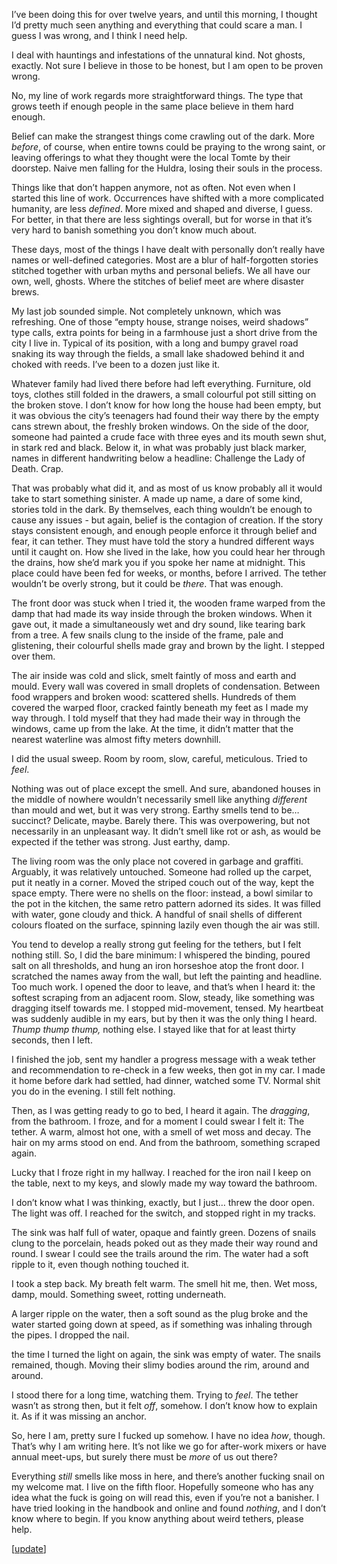 I’ve been doing this for over twelve years, and until this morning, I thought I’d pretty much seen anything and everything that could scare a man. I guess I was wrong, and I think I need help.

I deal with hauntings and infestations of the unnatural kind. Not ghosts, exactly. Not sure I believe in those to be honest, but I am open to be proven wrong. 

No, my line of work regards more straightforward things. The type that grows teeth if enough people in the same place believe in them hard enough.

Belief can make the strangest things come crawling out of the dark. More *before*, of course, when entire towns could be praying to the wrong saint, or leaving offerings to what they thought were the local Tomte by their doorstep. Naive men falling for the Huldra, losing their souls in the process.

Things like that don’t happen anymore, not as often. Not even when I started this line of work. Occurrences have shifted with a more complicated humanity, are less *defined*. More mixed and shaped and diverse, I guess. For better, in that there are less sightings overall, but for worse in that it’s very hard to banish something you don’t know much about.

These days, most of the things I have dealt with personally don’t really have names or well-defined categories. Most are a blur of half-forgotten stories stitched together with urban myths and personal beliefs. We all have our own, well, ghosts. Where the stitches of belief meet are where disaster brews.

My last job sounded simple. Not completely unknown, which was refreshing. One of those “empty house, strange noises, weird shadows” type calls, extra points for being in a farmhouse just a short drive from the city I live in. Typical of its position, with a long and bumpy gravel road snaking its way through the fields, a small lake shadowed behind it and choked with reeds. I’ve been to a dozen just like it.

Whatever family had lived there before had left everything. Furniture, old toys, clothes still folded in the drawers, a small colourful pot still sitting on the broken stove. I don’t know for how long the house had been empty, but it was obvious the city’s teenagers had found their way there by the empty cans strewn about, the freshly broken windows. On the side of the door, someone had painted a crude face with three eyes and its mouth sewn shut, in stark red and black. Below it, in what was probably just black marker, names in different handwriting below a headline: Challenge the Lady of Death. Crap.

That was probably what did it, and as most of us know probably all it would take to start something sinister. A made up name, a dare of some kind, stories told in the dark. By themselves, each thing wouldn’t be enough to cause any issues - but again, belief is the contagion of creation. If the story stays consistent enough, and enough people enforce it through belief and fear, it can tether. They must have told the story a hundred different ways until it caught on. How she lived in the lake, how you could hear her through the drains, how she’d mark you if you spoke her name at midnight. This place could have been fed for weeks, or months, before I arrived. The tether wouldn’t be overly strong, but it could be *there*. That was enough.

The front door was stuck when I tried it, the wooden frame warped from the damp that had made its way inside through the broken windows. When it gave out, it made a simultaneously wet and dry sound, like tearing bark from a tree. A few snails clung to the inside of the frame, pale and glistening, their colourful shells made gray and brown by the light. I stepped over them. 

The air inside was cold and slick, smelt faintly of moss and earth and mould. Every wall was covered in small droplets of condensation. Between food wrappers and broken wood: scattered shells. Hundreds of them covered the warped floor, cracked faintly beneath my feet as I made my way through. I told myself that they had made their way in through the windows, came up from the lake. At the time, it didn’t matter that the nearest waterline was almost fifty meters downhill. 

I did the usual sweep. Room by room, slow, careful, meticulous. Tried to *feel*. 

Nothing was out of place except the smell. And sure, abandoned houses in the middle of nowhere wouldn’t necessarily smell like anything *different* than mould and wet, but it was very strong. Earthy smells tend to be… succinct? Delicate, maybe. Barely there. This was overpowering, but not necessarily in an unpleasant way. It didn’t smell like rot or ash, as would be expected if the tether was strong. Just earthy, damp. 

The living room was the only place not covered in garbage and graffiti. Arguably, it was relatively untouched. Someone had rolled up the carpet, put it neatly in a corner. Moved the striped couch out of the way, kept the space empty. There were no shells on the floor: instead, a bowl similar to the pot in the kitchen, the same retro pattern adorned its sides. It was filled with water, gone cloudy and thick. A handful of snail shells of different colours floated on the surface, spinning lazily even though the air was still. 

You tend to develop a really strong gut feeling for the tethers, but I felt nothing still. So, I did the bare minimum: I whispered the binding, poured salt on all thresholds, and hung an iron horseshoe atop the front door. I scratched the names away from the wall, but left the painting and headline. Too much work. I opened the door to leave, and that’s when I heard it: the softest scraping from an adjacent room. Slow, steady, like something was dragging itself towards me. I stopped mid-movement, tensed. My heartbeat was suddenly audible in my ears, but by then it was the only thing I heard. *Thump thump thump,* nothing else. I stayed like that for at least thirty seconds, then I left.

I finished the job, sent my handler a progress message with a weak tether and recommendation to re-check in a few weeks, then got in my car. I made it home before dark had settled, had dinner, watched some TV. Normal shit you do in the evening. I still felt nothing.

Then, as I was getting ready to go to bed, I heard it again. The *dragging*, from the bathroom. I froze, and for a moment I could swear I felt it: The tether. A warm, almost hot one, with a smell of wet moss and decay. The hair on my arms stood on end. And from the bathroom, something scraped again.

Lucky that I froze right in my hallway. I reached for the iron nail I keep on the table, next to my keys, and slowly made my way toward the bathroom.

I don’t know what I was thinking, exactly, but I just… threw the door open. The light was off. I reached for the switch, and stopped right in my tracks.

The sink was half full of water, opaque and faintly green. Dozens of snails clung to the porcelain, heads poked out as they made their way round and round. I swear I could see the trails around the rim. The water had a soft ripple to it, even though nothing touched it.

I took a step back. My breath felt warm. The smell hit me, then. Wet moss, damp, mould. Something sweet, rotting underneath. 

A larger ripple on the water, then a soft sound as the plug broke and the water started going down at speed, as if something was inhaling through the pipes. I dropped the nail.

the time I turned the light on again, the sink was empty of water. The snails remained, though. Moving their slimy bodies around the rim, around and around. 

I stood there for a long time, watching them. Trying to *feel*. The tether wasn’t as strong then, but it felt *off*, somehow. I don’t know how to explain it. As if it was missing an anchor. 

So, here I am, pretty sure I fucked up somehow. I have no idea *how*, though. That’s why I am writing here. It’s not like we go for after-work mixers or have annual meet-ups, but surely there must be *more* of us out there?

Everything *still* smells like moss in here, and there’s another fucking snail on my welcome mat. I live on the fifth floor. Hopefully someone who has any idea what the fuck is going on will read this, even if you’re not a banisher. I have tried looking in the handbook and online and found *nothing*, and I don’t know where to begin. If you know anything about weird tethers, please help.

\[[update](https://www.reddit.com/r/nosleep/comments/1o2cqy2/i_am_a_banisher_the_snails_are_holding_on_but_i/)\]